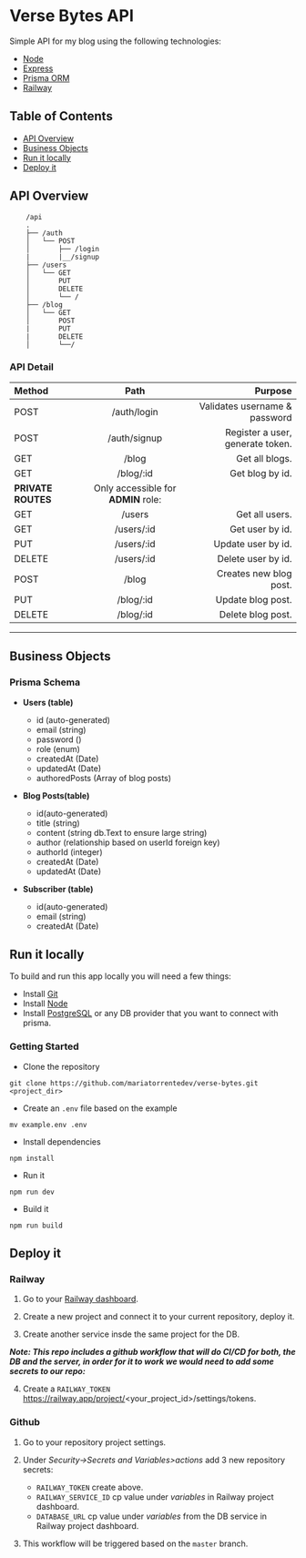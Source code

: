 # Verse Bytes API

Simple API for my blog using the following technologies:

- [Node](https://nodejs.org/en/)
- [Express](https://expressjs.com/en/api.html)
- [Prisma ORM](https://www.prisma.io/)
- [Railway](https://railway.app/)

## Table of Contents

- [API Overview](#api-overview)
- [Business Objects](#business-objects)
- [Run it locally](#run-it-locally)
- [Deploy it](#deploy-it)

## API Overview

```
    /api
    .
    ├── /auth
    │   └── POST
    │       ├── /login
    |       |__/signup
    ├── /users
    │   └── GET
    │       PUT
    │       DELETE
    │       └── /
    ├── /blog
    │   └── GET
    │       POST
    |       PUT
    |       DELETE
    │       └──/
```

### API Detail

| Method             |                Path                 |                          Purpose |
| :----------------- | :---------------------------------: | -------------------------------: |
| POST               |             /auth/login             |    Validates username & password |
| POST               |            /auth/signup             | Register a user, generate token. |
| GET                |                /blog                |                   Get all blogs. |
| GET                |              /blog/:id              |                  Get blog by id. |
| **PRIVATE ROUTES** | Only accessible for **ADMIN** role: |
| GET                |               /users                |                   Get all users. |
| GET                |             /users/:id              |                  Get user by id. |
| PUT                |             /users/:id              |               Update user by id. |
| DELETE             |             /users/:id              |               Delete user by id. |
| POST               |                /blog                |           Creates new blog post. |
| PUT                |              /blog/:id              |                Update blog post. |
| DELETE             |              /blog/:id              |                Delete blog post. |

---

## Business Objects

### Prisma Schema

- **Users (table)**

  - id (auto-generated)
  - email (string)
  - password ()
  - role (enum)
  - createdAt (Date)
  - updatedAt (Date)
  - authoredPosts (Array of blog posts)

- **Blog Posts(table)**

  - id(auto-generated)
  - title (string)
  - content (string db.Text to ensure large string)
  - author (relationship based on userId foreign key)
  - authorId (integer)
  - createdAt (Date)
  - updatedAt (Date)

- **Subscriber (table)**

  - id(auto-generated)
  - email (string)
  - createdAt (Date)

## Run it locally

To build and run this app locally you will need a few things:

- Install [Git](https://www.git-scm.com/)
- Install [Node](https://nodejs.org/en/)
- Install [PostgreSQL](https://www.postgresql.org/download/) or any DB provider that you want to connect with prisma.

### Getting Started

- Clone the repository

```
git clone https://github.com/mariatorrentedev/verse-bytes.git <project_dir>
```

- Create an `.env` file based on the example

```
mv example.env .env
```

- Install dependencies

```
npm install
```

- Run it

```
npm run dev
```

- Build it

```
npm run build
```

## Deploy it

### Railway

1. Go to your [Railway dashboard](https://railway.app/dashboard).

2. Create a new project and connect it to your current repository, deploy it.

3. Create another service insde the same project for the DB.

**_Note: This repo includes a github workflow that will do CI/CD for both, the DB and the server, in order for it to work we would need to add some secrets to our repo:_**

4. Create a `RAILWAY_TOKEN` https://railway.app/project/<your_project_id>/settings/tokens.

### Github

1. Go to your repository project settings.

2. Under _Security->Secrets and Variables>actions_ add 3 new repository secrets:

   - `RAILWAY_TOKEN` create above.
   - `RAILWAY_SERVICE_ID` cp value under _variables_ in Railway project dashboard.
   - `DATABASE_URL` cp value under _variables_ from the DB service in Railway project dashboard.

3. This workflow will be triggered based on the `master` branch.
